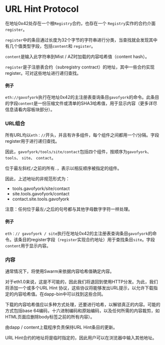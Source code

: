 # URL Hint  Protocol

在地址0x42处存在一个根`Registry`合约，也存在一个 `Registry`实作的合约介面`register`。

`register`中的条目通过长度为32个字节的字符串进行分类，当查找就会发现其中有几个值类型字段，包括`content`和 `register`。

`content`是输入此字符串到Mist / AZ时加载的内容哈希值（content hash）。 

`register`是子注册表合约（subregistry contract）的地址，其中一些合约实现register。可对这些地址进行递归查找。

#### 例子

`eth://gavofyork`执行在地址0x42的主注册表查询条目`gavofyork`的命令。此条目的字段`content`是一份压缩文件或清单的SHA3哈希值，用于显示内容（更多详尽信息请看内容板块部分）。

### 

### URL组合

所有URL均以`eth：//`开头，并且有许多组件，每个组件之间都用一个/分隔。字段register用于进行递归查找。

因此，`gavofyork/tools/site/contact`包括四个组件，按顺序为`gavofyork`、`tools`、 `site`、 `contact`。

位于最左斜杠`/`之前的所有`.`，表示以相反顺序被指定的组件。

因此，上述地址的非规范形式为：

* tools.gavofyork/site/contact 
* site.tools.gavofyork/contact 
* contact.site.tools.gavofyork

注意：任何位于最左`/`之后的句号都与其他字母数字字符一样处理。

#### 例子

`eth：// gavofyork / site`执行在地址0x42的主注册表查询条目`gavofyork`的命令。该条目的register字段（`register`实现合约地址）用于查找条目`site`。字段`content`用于显示内容。

### 

### 内容

通常情况下，将使用Swarm来依据内容哈希值确定内容。

对于eth1.0来说，这是不可能的，因此我们将退回到使用HTTP分发。为此，我们将添加一个或多个URL Hint 协议，这些协议将能够发出URL提示，以允许下载指定的内容哈希值。在dapp-bin中可以找到这些合同。

下载的内容哈希值应以多种方式处理，还要进行哈希，以解锁真正的内容。可能的方式包括base 64编码，十六进制编码和原始编码，以及任何所需的内容裁剪，如HTML页面应删除body标签之前的所有内容）。

由dapp / content上载程序负责保持URL Hint条目的更新。

URL Hint合约的地址将是临时指定的，因此用户可以在浏览器中输入其他地址。

